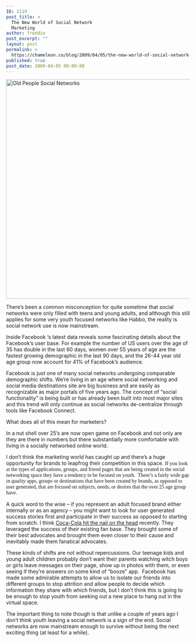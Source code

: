 ```yaml
---
ID: 1119
post_title: >
  The New World of Social Network
  Marketing
author: freddie
post_excerpt: ""
layout: post
permalink: >
  https://chameleon.co/blog/2009/04/05/the-new-world-of-social-network-marketing/
published: true
post_date: 2009-04-05 00:00:00
---
```

<img class="alignnone size-medium wp-image-986" title="Old People Social Networks" src="https://takemetoyourleader.com/wp-content/uploads/2009/04/mban465h-565x600.jpg" alt="Old People Social Networks" width="565" height="600" />

There’s been a common misconception for quite sometime that social networks were only filled with teens and young adults, and although this still applies for some very youth focused networks like Habbo, the reality is social network use is now mainstream.

Inside Facebook ‘s latest data reveals some fascinating details about the Facebook’s user base. For example the number of US users over the age of 35 has double in the last 60 days, women over 55 years of age are the fastest growing demographic in the last 90 days, and the 26-44 year old age group now account for 41% of Facebook’s audience.

Facebook is just one of many social networks undergoing comparable demographic shifts. We’re living in an age where social networking and social media destinations site are big business and are easily as recognizable as major portals of five years ago. The concept of “social functionality” is being built or has already been built into most major sites and this trend will only continue as social networks de-centralize through tools like Facebook Connect.

What does all of this mean for marketers?

<!--more-->

In a nut shell over 25’s are now open game on Facebook and not only are they are there in numbers but there substantially more comfortable with living in a socially networked online world.

I don’t think the marketing world has caught up and there’s a huge opportunity for brands to leapfrog their competition in this space.
<span style="font-size: x-small;"><span style="font-family: Calibri, Verdana, Helvetica, Arial;">
</span></span><span style="font-family: 'Times New Roman';">If you look at the types of applications, groups, and friend pages that are being created in the social networking space they have a tendency to be focused on youth.  There’s a fairly wide gap in <em>quality</em> apps, groups or destinations that have been created by brands, as opposed to user generated, that are focused on subjects, needs, or desires that the over 25 age group have.</span>

A quick word to the wise – if you represent an adult focused brand either internally or as an agency – you might want to look for user generated success stories first and participate in their success as opposed to starting from scratch. I think <span style="text-decoration: underline;"><a href="https://adage.com/digital/article?article_id=135238" target="_blank" rel="noopener noreferrer">Coca-Cola hit the nail on the head</a></span> recently. They leveraged the success of their existing fan base. They brought some of their best advocates and brought them even closer to their cause and inevitably made them fanatical advocates.

These kinds of shifts are not without repercussions. Our teenage kids and young adult children probably don’t want their parents watching witch boys or girls leave messages on their page, show up in photos with them, or even seeing if they’re answers on some kind of “booze” app.  Facebook has made some admirable attempts to allow us to isolate our friends into different groups to stop attrition and allow people to decide which information they share with which friends, but I don’t think this is going to be enough to stop youth from seeking out a new place to hang out in the virtual space.

The important thing to note though is that unlike a couple of years ago I don’t think youth leaving a social network is a sign of the end. Social networks are now mainstream enough to survive without being the next exciting thing (at least for a while).